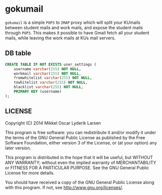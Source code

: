 # gokumail

`gokumail` is a simple `POP3` to `IMAP` proxy which will split your KUmails
between student mails and work mails, and expose the student mails through
`POP3`. This makes it possible to have Gmail fetch all your student mails,
while leaving the work mails at KUs mail servers.

## DB table

``` sql
CREATE TABLE IF NOT EXISTS user_settings (
    username varchar(255) NOT NULL,
    workmail varchar(255) NOT NULL,
    fromwhitelist varchar(255) NOT NULL,
    towhitelist varchar(255) NOT NULL,
    blacklist varchar(255) NOT NULL,
    PRIMARY KEY (username)
);
```

## LICENSE

Copyright (C) 2014  Mikkel Oscar Lyderik Larsen

This program is free software: you can redistribute it and/or modify
it under the terms of the GNU General Public License as published by
the Free Software Foundation, either version 3 of the License, or
(at your option) any later version.

This program is distributed in the hope that it will be useful,
but WITHOUT ANY WARRANTY; without even the implied warranty of
MERCHANTABILITY or FITNESS FOR A PARTICULAR PURPOSE.  See the
GNU General Public License for more details.

You should have received a copy of the GNU General Public License
along with this program.  If not, see <http://www.gnu.org/licenses/>.
